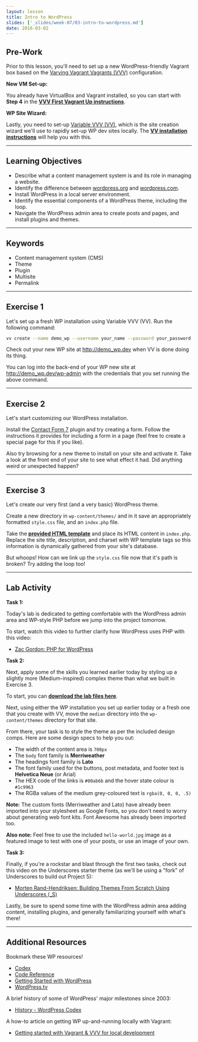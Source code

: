 ```yaml
---
layout: lesson
title: Intro to WordPress
slides: ['_slides/week-07/03-intro-to-wordpress.md']
date: 2016-03-02
---
```


## Pre-Work

Prior to this lesson, you'll need to set up a new WordPress-friendly Vagrant box based on the [Varying Vagrant Vagrants (VVV)](https://github.com/Varying-Vagrant-Vagrants/VVV) configuration.

**New VM Set-up:**

You already have VirtualBox and Vagrant installed, so you can start with **Step 4** in the **[VVV First Vagrant Up instructions](https://github.com/Varying-Vagrant-Vagrants/VVV#the-first-vagrant-up)**.

**WP Site Wizard:**

Lastly, you need to set-up [Variable VVV (VV)](https://github.com/bradp/vv), which is the site creation wizard we'll use to rapidly set-up WP dev sites locally. The **[VV installation instructions](https://github.com/bradp/vv#installation)** will help you with this.

---

## Learning Objectives

- Describe what a content management system is and its role in managing a website.
- Identify the difference between [wordpress.org](https://wordpress.org/) and [wordpress.com](https://wordpress.com/).
- Install WordPress in a local server environment.
- Identify the essential components of a WordPress theme, including the loop.
- Navigate the WordPress admin area to create posts and pages, and install plugins and themes.

---

## Keywords

- Content management system (CMS)
- Theme
- Plugin
- Multisite
- Permalink

---

## Exercise 1

Let's set up a fresh WP installation using Variable VVV (VV). Run the following command:

```bash
vv create --name demo_wp --username your_name --password your_password --email email@email.com
```

Check out your new WP site at http://demo_wp.dev when VV is done doing its thing.

You can log into the back-end of your WP new site at http://demo_wp.dev/wp-admin with the credentials that you set running the above command.

---

## Exercise 2

Let's start customizing our WordPress installation.

Install the [Contact Form 7](https://wordpress.org/plugins/contact-form-7/) plugin and try creating a form. Follow the instructions it provides for including a form in a page (feel free to create a special page for this if you like).

Also try browsing for a new theme to install on your site and activate it. Take a look at the front end of your site to see what effect it had. Did anything weird or unexpected happen?

---

## Exercise 3

Let's create our very first (and a very basic) WordPress theme.

Create a new directory in `wp-content/themes/` and in it save an appropriately formatted `style.css` file, and an `index.php` file.

Take the **[provided HTML template](/public/files/exercises/wp-first-theme.zip)** and place its HTML content in `index.php`. Replace the site title, description, and charset with WP template tags so this information is dynamically gathered from your site's database.

But whoops! How can we link up the `style.css` file now that it's path is broken? Try adding the loop too!

---

## Lab Activity

**Task 1:**

Today's lab is dedicated to getting comfortable with the WordPress admin area and WP-style PHP before we jump into the project tomorrow.

To start, watch this video to further clarify how WordPress uses PHP with this video:

- [Zac Gordon: PHP for WordPress](http://wordpress.tv/2015/09/20/zac-gordon-php-for-wordpress/)

**Task 2:**

Next, apply some of the skills you learned earlier today by styling up a slightly more (Medium-inspired) complex theme than what we built in Exercise 3.

To start, you can **[download the lab files here](/public/files/labs/wp-theme-lab.zip)**.

Next, using either the WP installation you set up earlier today or a fresh one that you create with VV, move the `median` directory into the `wp-content/themes` directory for that site.

From there, your task is to style the theme as per the included design comps. Here are some design specs to help you out:

- The width of the content area is `700px`
- The `body` font family is **Merriweather**
- The headings font family is **Lato**
- The font family used for the buttons, post metadata, and footer text is **Helvetica Neue** (or Arial)
- The HEX code of the links is `#00ab6b` and the hover state colour is `#1c9963`
- The RGBa values of the medium grey-coloured text is `rgba(0, 0, 0, .5)`

**Note:** The custom fonts (Merriweather and Lato) have already been imported into your stylesheet as Google Fonts, so you don't need to worry about generating web font kits. Font Awesome has already been imported too.

**Also note:** Feel free to use the included `hello-world.jpg` image as a featured image to test with one of your posts, or use an image of your own.

**Task 3:**

Finally, if you're a rockstar and blast through the first two tasks, check out this video on the Underscores starter theme (as we'll be using a "fork" of Underscores to build out Project 5):

- [Morten Rand-Hendriksen: Building Themes From Scratch Using Underscores (_S)](http://wordpress.tv/2015/06/09/morten-rand-hendriksen-building-themes-from-scratch-using-underscores-_s/)

Lastly, be sure to spend some time with the WordPress admin area adding content, installing plugins, and generally familiarizing yourself with what's there!

---

## Additional Resources

Bookmark these WP resources!

- [Codex](https://codex.wordpress.org/)
- [Code Reference](https://developer.wordpress.org/reference/)
- [Getting Started with WordPress](https://codex.wordpress.org/Getting_Started_with_WordPress)
- [WordPress.tv](http://wordpress.tv/)

A brief history of some of WordPress' major milestones since 2003:

- [History - WordPress Codex](https://codex.wordpress.org/History)

A how-to article on getting WP up-and-running locally with Vagrant:

- [
Getting started with Vagrant & VVV for local development](https://webdevstudios.com/2015/01/14/getting-started-vagrant-vvv-local-development/)
